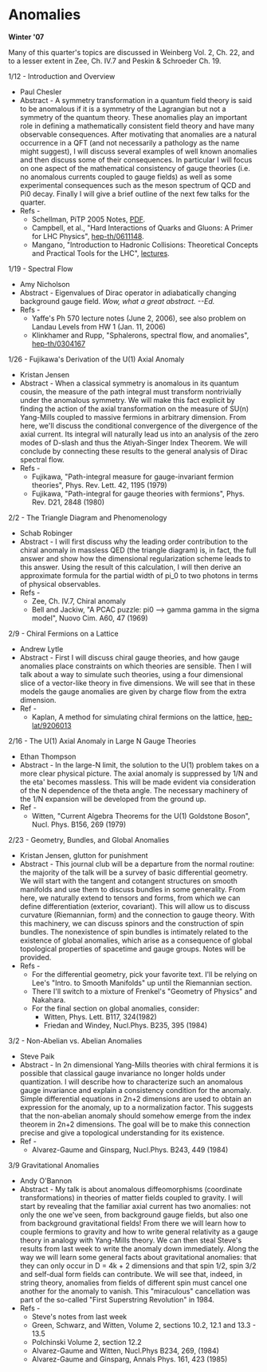 <div id="globalWrapper">
		<div id="column-content">
	<div id="content">
		<a name="top" id="top"></a>
				<h1 class="firstHeading">Anomalies</h1>
		<div id="bodyContent">
			<div id="contentSub"></div>
			<p><b>Winter '07</b>
</p>
<p>Many of this quarter's topics are discussed in Weinberg Vol. 2, Ch. 22, and to a lesser extent in Zee, Ch. IV.7 and Peskin & Schroeder Ch. 19.
</p>
<dl><dt>1/12 - Introduction and Overview
</dt></dl>
<ul><li> Paul Chesler
</li>
<li> Abstract - A symmetry transformation in a quantum field theory is said to be anomalous if it is a symmetry of the Lagrangian but not a symmetry of the quantum theory. These anomalies play an important role in defining a mathematically consistent field theory and have many observable consequences. After motivating that anomalies are a natural occurrence in a QFT (and not necessarily a pathology as the name might suggest), I will discuss several examples of well known anomalies and then discuss some of their consequences. In particular I will focus on one aspect of the mathematical consistency of gauge theories (i.e. no anomalous currents coupled to gauge fields) as well as some experimental consequences such as the meson spectrum of QCD and Pi0 decay. Finally I will give a brief outline of the next few talks for the quarter.
</li>
<li> Refs -
<ul><li> Schellman, PiTP 2005 Notes, <a href="http://www.admin.ias.edu/pitp/2005files/Lecture%20notes/Schellmanias05_v1.pdf" class="external text" title="http://www.admin.ias.edu/pitp/2005files/Lecture%20notes/Schellmanias05_v1.pdf" rel="nofollow">PDF</a>.
</li>
<li> Campbell, et al., "Hard Interactions of Quarks and Gluons: A Primer for LHC Physics", <a href="http://arxiv.org/abs/hep-th/0611148" class="external text" title="http://arxiv.org/abs/hep-th/0611148" rel="nofollow">hep-th/0611148</a>.
</li>
<li> Mangano, "Introduction to Hadronic Collisions: Theoretical Concepts and Practical Tools for the LHC", <a href="http://mlm.web.cern.ch/mlm/" class="external text" title="http://mlm.web.cern.ch/mlm/" rel="nofollow">lectures</a>.
</li></ul>
</li></ul>
<dl><dt>1/19 - Spectral Flow
</dt></dl>
<ul><li> Amy Nicholson
</li>
<li> Abstract - Eigenvalues of Dirac operator in adiabatically changing background gauge field.  <i>Wow, what a great abstract.  --Ed.</i>
</li>
<li> Refs -
<ul><li> Yaffe's Ph 570 lecture notes (June 2, 2006), see also problem on Landau Levels from HW 1 (Jan. 11, 2006)
</li>
<li> Klinkhamer and Rupp, "Sphalerons, spectral flow, and anomalies", <a href="http://arxiv.org/abs/hep-th/0304167" class="external text" title="http://arxiv.org/abs/hep-th/0304167" rel="nofollow">hep-th/0304167</a>
</li></ul>
</li></ul>
<dl><dt>1/26 - Fujikawa's Derivation of the U(1) Axial Anomaly
</dt></dl>
<ul><li> Kristan Jensen
</li>
<li> Abstract - When a classical symmetry is anomalous in its quantum cousin, the measure of the path integral must transform nontrivially under the anomalous symmetry. We will make this fact explicit by finding the action of the axial transformation on the measure of SU(n) Yang-Mills coupled to massive fermions in arbitrary dimension. From here, we'll discuss the conditional convergence of the divergence of the axial current. Its integral will naturally lead us into an analysis of the zero modes of D-slash and thus the Atiyah-Singer Index Theorem. We will conclude by connecting these results to the general analysis of Dirac spectral flow.
</li>
<li> Refs -
<ul><li> Fujikawa, "Path-integral measure for gauge-invariant fermion theories", Phys. Rev. Lett. 42, 1195 (1979)
</li>
<li> Fujikawa, "Path-integral for gauge theories with fermions", Phys. Rev. D21, 2848 (1980)
</li></ul>
</li></ul>
<dl><dt>2/2 - The Triangle Diagram and Phenomenology
</dt></dl>
<ul><li> Schab Robinger
</li>
<li> Abstract - I will first discuss why the leading order contribution to the chiral anomaly in massless QED (the triangle diagram) is, in fact, the full answer and show how the dimensional regularization scheme leads to this answer. Using the result of this calculation, I will then derive an approximate formula for the partial width of pi_0 to two photons in terms of physical observables. 
</li>
<li> Refs -
<ul><li> Zee, Ch. IV.7, Chiral anomaly
</li>
<li> Bell and Jackiw, "A PCAC puzzle: pi0 --> gamma gamma in the sigma model", Nuovo Cim. A60, 47 (1969)
</li></ul>
</li></ul>
<dl><dt>2/9 - Chiral Fermions on a Lattice
</dt></dl>
<ul><li> Andrew Lytle
</li>
<li> Abstract - First I will discuss chiral gauge theories, and how gauge anomalies place constraints on which theories are sensible. Then I will talk about a way to simulate such theories, using a four dimensional slice of a vector-like theory in five dimensions. We will see that in these models the gauge anomalies are given by charge flow from the extra dimension. 
</li>
<li> Ref -
<ul><li> Kaplan, A method for simulating chiral fermions on the lattice, <a href="http://arxiv.org/abs/hep-lat/9206013" class="external text" title="http://arxiv.org/abs/hep-lat/9206013" rel="nofollow">hep-lat/9206013</a>
</li></ul>
</li></ul>
<dl><dt>2/16 - The U(1) Axial Anomaly in Large N Gauge Theories
</dt></dl>
<ul><li> Ethan Thompson
</li>
<li> Abstract - In the large-N limit, the solution to the U(1) problem takes on a more clear physical picture. The axial anomaly is suppressed by 1/N and the eta' becomes massless. This will be made evident via consideration of the N dependence of the theta angle. The necessary machinery of the 1/N expansion will be developed from the ground up. 
</li>
<li> Ref -
<ul><li> Witten, "Current Algebra Theorems for the U(1) Goldstone Boson", Nucl. Phys. B156, 269 (1979)
</li></ul>
</li></ul>
<dl><dt>2/23 - Geometry, Bundles, and Global Anomalies 
</dt></dl>
<ul><li> Kristan Jensen, glutton for punishment
</li>
<li> Abstract - This journal club will be a departure from the normal routine: the majority of the talk will be a survey of basic differential geometry. We will start with the tangent and cotangent structures on smooth manifolds and use them to discuss bundles in some generality. From here, we naturally extend to tensors and forms, from which we can define differentiation (exterior, covariant). This will allow us to discuss curvature (Riemannian, form) and the connection to gauge theory. With this machinery, we can discuss spinors and the construction of spin bundles. The nonexistence of spin bundles is intimately related to the existence of global anomalies, which arise as a consequence of global topological properties of spacetime and gauge groups. Notes will be provided. 
</li>
<li> Refs -
<ul><li> For the differential geometry, pick your favorite text. I'll be relying on Lee's "Intro. to Smooth Manifolds" up until the Riemannian section.
</li>
<li> There I'll switch to a mixture of Frenkel's "Geometry of Physics" and Nakahara. 
</li>
<li> For the final section on global anomalies, consider: 
<ul><li> Witten, Phys. Lett. B117, 324(1982)
</li>
<li> Friedan and Windey, Nucl.Phys. B235, 395 (1984)
</li></ul>
</li></ul>
</li></ul>
<dl><dt>3/2 - Non-Abelian vs. Abelian Anomalies
</dt></dl>
<ul><li> Steve Paik
</li>
<li> Abstract - In 2n dimensional Yang-Mills theories with chiral fermions it is possible that classical gauge invariance no longer holds under quantization. I will describe how to characterize such an anomalous gauge invariance and explain a consistency condition for the anomaly. Simple differential equations in 2n+2 dimensions are used to obtain an expression for the anomaly, up to a normalization factor. This suggests that the non-abelian anomaly should somehow emerge from the index theorem in 2n+2 dimensions. The goal will be to make this connection precise and give a topological understanding for its existence. 
</li>
<li> Ref -
<ul><li> Alvarez-Gaume and Ginsparg, Nucl.Phys. B243, 449 (1984)
</li></ul>
</li></ul>
<dl><dt>3/9 Gravitational Anomalies
</dt></dl>
<ul><li> Andy O'Bannon
</li>
<li> Abstract - My talk is about anomalous diffeomorphisms (coordinate transformations) in theories of matter fields coupled to gravity. I will start by revealing that the familiar axial current has two anomalies: not only the one we've seen, from background gauge fields, but also one from background gravitational fields! From there we will learn how to couple fermions to gravity and how to write general relativity as a gauge theory in analogy with Yang-Mills theory. We can then steal Steve's results from last week to write the anomaly down immediately. Along the way we will learn some general facts about gravitational anomalies: that they can only occur in D = 4k + 2 dimensions and that spin 1/2, spin 3/2 and self-dual form fields can contribute. We will see that, indeed, in string theory, anomalies from fields of different spin must cancel one another for the anomaly to vanish. This "miraculous" cancellation was part of the so-called "First Superstring Revolution" in 1984. 
</li>
<li> Refs - 
<ul><li> Steve's notes from last week
</li>
<li> Green, Schwarz, and Witten, Volume 2, sections 10.2, 12.1 and 13.3 - 13.5
</li>
<li> Polchinski Volume 2, section 12.2
</li>
<li> Alvarez-Gaume and Witten, Nucl.Phys B234, 269, (1984)
</li>
<li> Alvarez-Gaume and Ginsparg, Annals Phys. 161, 423 (1985)
</li></ul>
</li></ul>


